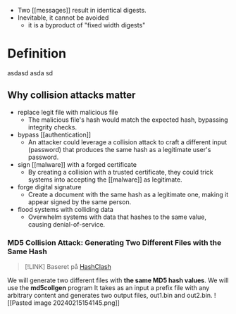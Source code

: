 - Two [[messages]] result in identical digests.
- Inevitable, it cannot be avoided
	- it is a byproduct of "fixed width digests"
# Definition
asdasd
asda
sd

## Why collision attacks matter
- replace legit file with malicious file
	- The malicious file's hash would match the expected hash, bypassing integrity checks.
- bypass [[authentication]]
	- An attacker could leverage a collision attack to craft a different input (password) that produces the same hash as a legitimate user's password.
- sign [[malware]] with a forged certificate
	- By creating a collision with a trusted certificate, they could trick systems into accepting the [[malware]] as legitimate.
- forge digital signature
	- Create a document with the same hash as a legitimate one, making it appear signed by the same person.
- flood systems with colliding data
	- Overwhelm systems with data that hashes to the same value, causing denial-of-service.

### MD5 Collision Attack: Generating Two Different Files with the Same Hash

> [!LINK] 
> Baseret på [HashClash](https://www.win.tue.nl/hashclash/)

We will generate two different files with **the same MD5 hash values**. We will use the **md5collgen** program
It takes as an input a prefix file with any arbitrary content and generates two output files, out1.bin and out2.bin.
	![[Pasted image 20240215154145.png]]
